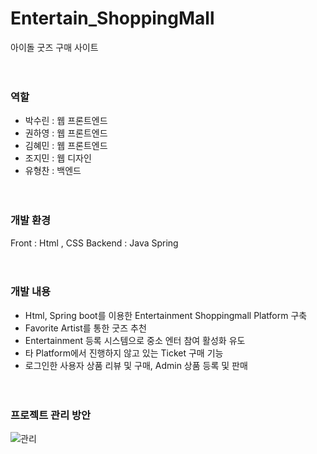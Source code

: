 # Entertain_ShoppingMall
아이돌 굿즈 구매 사이트
<br><br><br>

### 역할
- 박수린 : 웹 프론트엔드
- 권하영 : 웹 프론트엔드
- 김혜민 : 웹 프론트엔드
- 조지민 : 웹 디자인
- 유형찬 : 백엔드
<br><br><br>

### 개발 환경
Front : Html , CSS 
Backend : Java Spring
<br><br><br>

### 개발 내용
- Html, Spring boot를 이용한 Entertainment Shoppingmall Platform 구축 
- Favorite Artist를 통한 굿즈 추천
- Entertainment 등록 시스템으로 중소 엔터 참여 활성화 유도  
- 타 Platform에서 진행하지 않고 있는 Ticket 구매 기능 
- 로그인한 사용자 상품 리뷰 및 구매, Admin 상품 등록 및 판매 
<br><br><br>

### 프로젝트 관리 방안
![관리](https://github.com/Parksoorin/Entertain_ShoppingMall/assets/101718825/d3d7fe3f-6145-459c-8f51-07a637330454)
